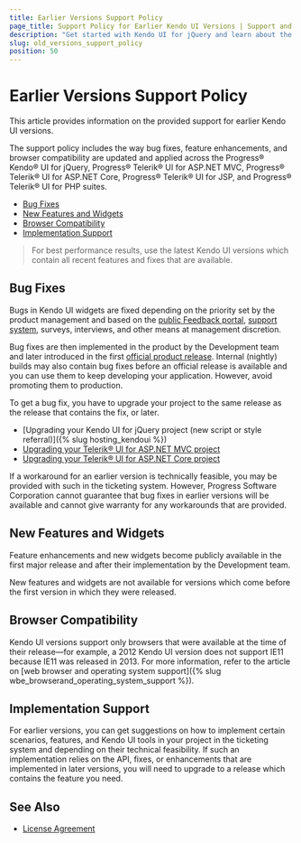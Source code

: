 ```yaml
---
title: Earlier Versions Support Policy
page_title: Support Policy for Earlier Kendo UI Versions | Support and Distribution 
description: "Get started with Kendo UI for jQuery and learn about the support policy on earlier versions, how bug fixes and feature requests are implemented, and how you can get them."
slug: old_versions_support_policy
position: 50
---
```


# Earlier Versions Support Policy

This article provides information on the provided support for earlier Kendo UI versions.

The support policy includes the way bug fixes, feature enhancements, and browser compatibility are updated and applied across the Progress&reg; Kendo&reg; UI for jQuery, Progress&reg; Telerik&reg; UI for ASP.NET MVC, Progress&reg; Telerik&reg; UI for ASP.NET Core, Progress&reg; Telerik&reg; UI for JSP, and Progress&reg; Telerik&reg; UI for PHP suites.

* [Bug Fixes](#bug-fixes)
* [New Features and Widgets](#new-features-and-widgets)
* [Browser Compatibility](#browser-compatibility)
* [Implementation Support](#implementation-support)

> For best performance results, use the latest Kendo UI versions which contain all recent features and fixes that are available.

## Bug Fixes

Bugs in Kendo UI widgets are fixed depending on the priority set by the product management and based on the [public Feedback portal](https://feedback.telerik.com/kendo-jquery-ui), [support system](https://www.telerik.com/account/support-tickets/available-support-list.aspx), surveys, interviews, and other means at management discretion.

Bug fixes are then implemented in the product by the Development team and later introduced in the first [official product release](https://www.telerik.com/support/whats-new/kendo-ui/release-history). Internal (nightly) builds may also contain bug fixes before an official release is available and you can use them to keep developing your application. However, avoid promoting them to production.

To get a bug fix, you have to upgrade your project to the same release as the release that contains the fix, or later.

* [Upgrading your Kendo UI for jQuery project (new script or style referral)]({% slug hosting_kendoui %})
* [Upgrading your Telerik&reg; UI for ASP.NET MVC project](https://docs.telerik.com/aspnet-mvc/introduction#upgrade)
* [Upgrading your Telerik&reg; UI for ASP.NET Core project](https://docs.telerik.com/aspnet-core/introduction#upgrade)

If a workaround for an earlier version is technically feasible, you may be provided with such in the ticketing system. However, Progress Software Corporation cannot guarantee that bug fixes in earlier versions will be available and cannot give warranty for any workarounds that are provided.

## New Features and Widgets

Feature enhancements and new widgets become publicly available in the first major release and after their implementation by the Development team.

New features and widgets are not available for versions which come before the first version in which they were released.

## Browser Compatibility

Kendo UI versions support only browsers that were available at the time of their release&mdash;for example, a 2012 Kendo UI version does not support IE11 because IE11 was released in 2013. For more information, refer to the article on [web browser and operating system support]({% slug wbe_browserand_operating_system_support %}).

## Implementation Support

For earlier versions, you can get suggestions on how to implement certain scenarios, features, and Kendo UI tools in your project in the ticketing system and depending on their technical feasibility. If such an implementation relies on the API, fixes, or enhancements that are implemented in later versions, you will need to upgrade to a release which contains the feature you need.

## See Also

* [License Agreement](https://www.telerik.com/purchase/license-agreement/kendo-ui)
